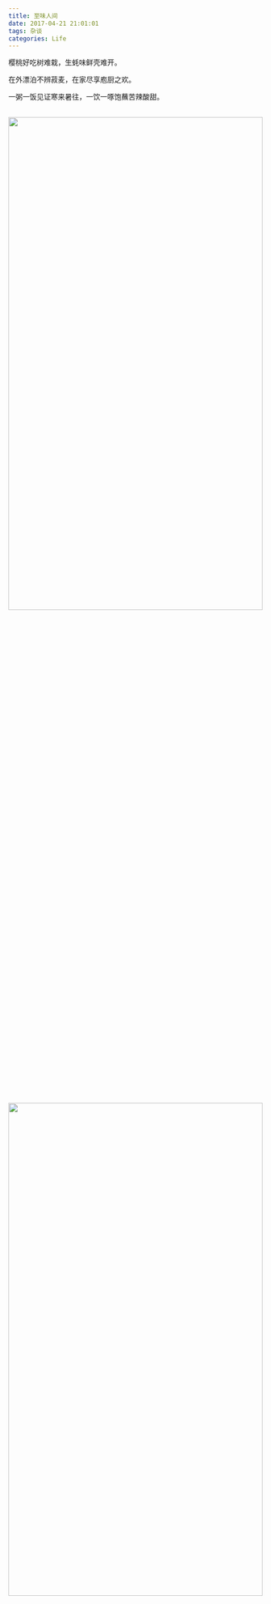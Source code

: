 ```yaml
---
title: 至味人间
date: 2017-04-21 21:01:01
tags: 杂谈
categories: Life
---
```



樱桃好吃树难栽，生蚝味鲜壳难开。

在外漂泊不辨菽麦，在家尽享庖厨之欢。

一粥一饭见证寒来暑往，一饮一啄饱蘸苦辣酸甜。


<br>


<img src="至味人间/1.jpeg" width = 100% height = 50% />


<img src="至味人间/2.jpeg" width = 100% height = 50% />

<br>


过去我能想到最浪漫的事，是和未来的她在柴米油盐的琐屑疲劳后，能有心情和雅致，一起平静地看各种无用的公开课。淡淡地，静静地，看到会心处，相视一笑。


而今我诧讶，平素以之无趣的柴米油盐，过往眼中蹉跎生命的厨台案板，此刻却如此歆享。

<br>

<img src="至味人间/3.jpeg" width = 100% height = 50% />


<img src="至味人间/4.jpeg" width = 100% height = 50% />

<br>

和家人至亲一道，共同完成一桌喜爱的家宴。

辛苦劳作带来的幸福与喜悦，溢于言表。我的虎咽狼吞，父母的相视一笑，平常无奇的外表，弥足珍贵的味道。


时光恰如其分，浪费在最美好的事物上，慢品细酌，值得细细回味。


而再过不久，我茕茕一人，又要走上离乡外出的陌生路。


故乡终不再只有冬夏，春秋却止才寥寥几天。

<br>


<img src="至味人间/5.jpeg" width = 100% height = 50% />


<img src="至味人间/6.jpeg" width = 100% height = 50% />


<br>


“这是巨变的华夏，人和食物，比任何时候走的都要快。无论脚步怎样匆忙，不管聚散悲欢，来的有多么不由自主，总有一种味道，以其独有的方式，每天三次，在舌尖上提醒着我们，认清明天的去向，不忘昨日的来处。”



过去我想拥有自己的书房，早已得偿所愿多年。而今，我想在栖居的城市，有自己的厨房。